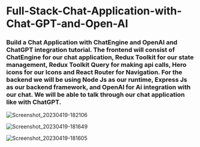 # Full-Stack-Chat-Application-with-Chat-GPT-and-Open-AI

### Build a Chat Application with ChatEngine and OpenAI and ChatGPT integration tutorial. The frontend will consist of ChatEngine for our chat application, Redux Toolkit for our state management, Redux Toolkit Query for making api calls, Hero icons for our Icons and React Router for Navigation. For the backend we will be using Node Js as our runtime, Express Js as our backend framework, and OpenAI for Ai integration with our chat. We will be able to talk through our chat application like with ChatGPT.

![Screenshot_20230419-182106](https://user-images.githubusercontent.com/120575887/233080527-6be4598a-4c4b-4658-b6b4-7bc7ad74298c.jpg)

![Screenshot_20230419-181649](https://user-images.githubusercontent.com/120575887/233080898-15bf7745-d814-499e-8d32-349b622ebd18.jpg)

![Screenshot_20230419-181605](https://user-images.githubusercontent.com/120575887/233081070-5f2f5d4e-b9ad-4029-b0f2-822ce6e94f1c.jpg)
